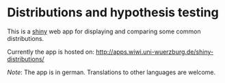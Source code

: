 # Distributions and hypothesis testing

This is a [shiny](http://shiny.rstudio.com/) web app for displaying and
comparing some common distributions.

Currently the app is hosted on: <http://apps.wiwi.uni-wuerzburg.de/shiny-distributions/>

*Note*: The app is in german. Translations to other languages are welcome.